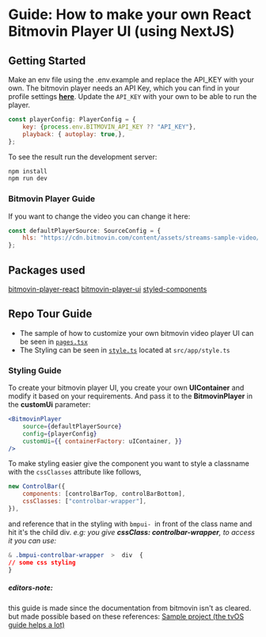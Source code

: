   
# Guide: How to make your own React Bitmovin Player UI (using NextJS)
 
## Getting Started
Make an env file using the .env.example and replace the API_KEY with your own.
The bitmovin player needs an API Key, which you can find in your profile settings **[here](https://dashboard.bitmovin.com)**. 
Update the ``API_KEY`` with your own to be able to run the player.
```jsx
const playerConfig: PlayerConfig = {
	key: {process.env.BITMOVIN_API_KEY ?? "API_KEY"},
	playback: { autoplay: true,},
};
```

To see the result run the development server:
```bash
npm install
npm run dev
```
### Bitmovin Player Guide



If you want to change the video you can change it here:
```jsx
const defaultPlayerSource: SourceConfig = {
    hls: "https://cdn.bitmovin.com/content/assets/streams-sample-video/sintel/m3u8/index.m3u8",
};
```

## Packages used
[bitmovin-player-react](https://www.npmjs.com/package/bitmovin-player-react)
[bitmovin-player-ui](https://www.npmjs.com/package/bitmovin-player-ui)
[styled-components](https://styled-components.com/docs/basics)


## Repo Tour Guide
- The sample of how to customize your own bitmovin video player UI can be seen in [```pages.tsx```](https://github.com/kevicebryan/bitmovin-react-101/blob/main/src/app/page.tsx)
- The Styling can be seen in [```style.ts```](https://github.com/kevicebryan/bitmovin-react-101/blob/main/src/app/style.ts) located at ```src/app/style.ts```

### Styling Guide
To create your bitmovin player UI, you create your own **UIContainer** and modify it based on your requirements. And pass it to the **BitmovinPlayer** in the **customUi** parameter:
```jsx
<BitmovinPlayer
	source={defaultPlayerSource}
	config={playerConfig}
	customUi={{ containerFactory: uIContainer, }}
/>
```


To make styling easier give the component you want to style a classname with the ```cssClasses``` attribute like follows, 
```js
new ControlBar({
	components: [controlBarTop, controlBarBottom],
	cssClasses: ["controlbar-wrapper"],
}),
```

and reference that in the styling with ```bmpui- ```in front of the class name and hit it's the child div.
*e.g: you give **cssClass: controlbar-wrapper**, to access it you can use:*
```css
& .bmpui-controlbar-wrapper  >  div  {
// some css styling
}
```


##### editors-note:
this guide is made since the documentation from bitmovin isn't as cleared.
but made possible based on these references:
[Sample project (the tvOS guide helps a lot)](https://github.com/bitmovin/bitmovin-player-web-samples/blob/main/playerUi/tv/netflix/index.html)
